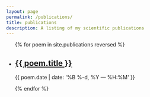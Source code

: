 ```yaml
---
layout: page
permalink: /publications/
title: publications
description: A listing of my scientific publications
---
```


<ul class="post-list">
{% for poem in site.publications reversed %}
    <li>
        <h2><a class="poem-title" href="{{ poem.url | prepend: site.baseurl }}">{{ poem.title }}</a></h2>
        <p class="post-meta">{{ poem.date | date: '%B %-d, %Y — %H:%M' }}</p>
      </li>
{% endfor %}
</ul>
